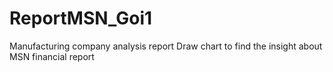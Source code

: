 # ReportMSN_Goi1
Manufacturing company analysis report
Draw chart to find the insight about MSN financial report
